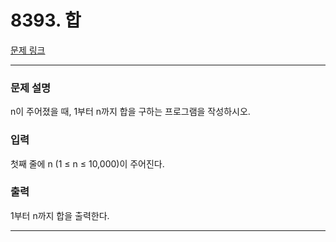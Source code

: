 # 8393. 합 

[문제 링크](https://www.acmicpc.net/problem/8393) 

---
### 문제 설명

 n이 주어졌을 때, 1부터 n까지 합을 구하는 프로그램을 작성하시오.

### 입력 

 첫째 줄에 n (1 ≤ n ≤ 10,000)이 주어진다.

### 출력 

 1부터 n까지 합을 출력한다.

---
